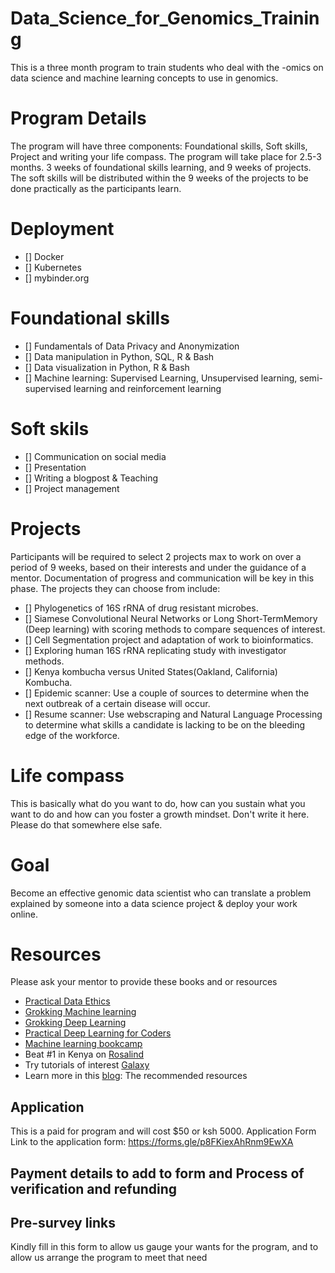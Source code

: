 # Data_Science_for_Genomics_Training
This is a three month program to train students who deal with the -omics on data science and machine learning concepts to use in genomics.

# Program Details
The program will have three components: Foundational skills, Soft skills, Project and writing your life compass.
The program will take place for 2.5-3 months. 3 weeks of foundational skills learning, and 9 weeks of projects. The soft skills will be distributed within the 9 weeks of the projects to be done practically as the participants learn.

# Deployment  
* [] Docker
* [] Kubernetes
* [] mybinder.org

# Foundational skills  
* [] Fundamentals of Data Privacy and Anonymization
* [] Data manipulation in Python, SQL, R & Bash
* [] Data visualization in Python, R & Bash   
* [] Machine learning: Supervised Learning, Unsupervised learning, semi-supervised learning and reinforcement learning  

# Soft skils  
* [] Communication on social media 
* [] Presentation
* [] Writing a blogpost & Teaching
* [] Project management

# Projects  
Participants will be required to select 2 projects max to work on over a period of 9 weeks, based on their interests and under the guidance of a mentor. Documentation of progress and communication will be key in this phase. The projects they can choose from include:
* [] Phylogenetics of 16S rRNA of drug resistant microbes.
* [] Siamese Convolutional Neural Networks or Long Short-TermMemory (Deep learning) with scoring methods to compare sequences of interest.
* [] Cell Segmentation project and adaptation of work to bioinformatics.
* [] Exploring human 16S rRNA replicating study with investigator methods.
* [] Kenya kombucha versus United States(Oakland, California) Kombucha.
* [] Epidemic scanner: Use a couple of sources to determine when the next outbreak of a certain disease will occur.
* [] Resume scanner: Use webscraping and Natural Language Processing to determine what skills a candidate is lacking to be on the bleeding edge of the workforce.

# Life compass   
This is basically what do you want to do, how can you sustain what you want to do and how can you foster a growth mindset. Don't write it here. Please do that somewhere else safe.

# Goal 
Become an effective genomic data scientist who can translate a problem explained by someone into a data science project & deploy your work online.

# Resources   
Please ask your mentor to provide these books and or resources 
* [Practical Data Ethics](https://youtube.com/playlist?list=PLtmWHNX-gukKHo6LBrdq82QadvUEwyaJ7)
* [Grokking Machine learning](https://www.manning.com/books/grokking-machine-learning?query=machine%20learning%20%20b)   
* [Grokking Deep Learning](https://www.manning.com/books/grokking-deep-learning?query=deep%20learning)   
* [Practical Deep Learning for Coders](https://course.fast.ai/)  
* [Machine learning bookcamp](https://www.manning.com/books/machine-learning-bookcamp?query=machine%20learning)  
* Beat #1 in Kenya on [Rosalind](https://rosalind.info/problems/locations/)  
* Try tutorials of interest [Galaxy](https://training.galaxyproject.org/)  
* Learn more in this [blog](https://www.notion.so/nyab/Nyabuti-M-c86690dc31a0462abff020498ac557a1): The recommended resources   

## Application
This is a paid for program and will cost $50 or ksh 5000. 
Application Form
Link to the application form:
https://forms.gle/p8FKiexAhRnm9EwXA

## Payment details to add to form and Process of verification and refunding


## Pre-survey links
Kindly fill in this form to allow us gauge your wants for the program, and to allow us arrange the program to meet that need


